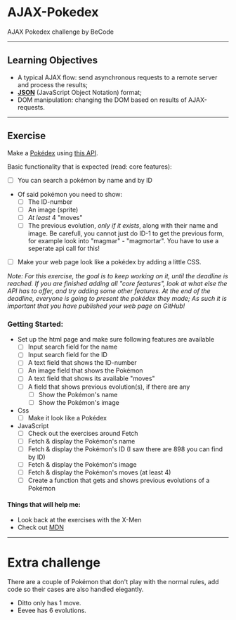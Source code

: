 # AJAX-Pokedex
AJAX Pokedex challenge by BeCode
***
## Learning Objectives

* A typical AJAX flow: send asynchronous requests to a remote server and process the results;
* **[JSON](https://www.w3schools.com/js/js_json_intro.asp)** (JavaScript Object Notation) format;
* DOM manipulation: changing the DOM based on results of AJAX-requests.
***
## Exercise

Make a [Pokédex](https://www.google.com/search?q=pokedex&source=lnms&tbm=isch&sa=X&ved=0ahUKEwiRtNT3-vDfAhWDy6QKHd1cBD4Q_AUIDigB&biw=1300&bih=968#imgrc=_) using [this API](https://pokeapi.co/).

Basic functionality that is expected (read: core features):
* [ ] You can search a pokémon by name and by ID
* Of said pokémon you need to show:
    * [ ] The ID-number
    * [ ] An image (sprite)
    * [ ] _At least_ 4 "moves"
    * [ ] The previous evolution, _only if it exists_, along with their name and image. Be carefull, you cannot just do ID-1 to get the previous form, for example look into "magmar" - "magmortar". You have to use a seperate api call for this!

* [ ] Make your web page look like a pokédex by adding a little CSS.

_Note: For this exercise, the goal is to keep working on it, until the deadline is reached. If you are finished adding all "core features", look at what else the API has to offer, and try adding some other features. At the end of the deadline, everyone is going to present the pokédex they made; As such it is important that you have published your web page on GitHub!_

### Getting Started:
* Set up the html page and make sure following features are available
  * [ ] Input search field for the name
  * [ ] Input search field for the ID
  * [ ] A text field that shows the ID-number
  * [ ] An image field that shows the Pokémon
  * [ ] A text field that shows its available "moves"
  * [ ] A field that shows previous evolution(s), if there are any
    * [ ] Show the Pokémon's name
    * [ ] Show the Pokémon's image

* Css
  * [ ] Make it look like a Pokédex

* JavaScript
  * [ ] Check out the exercises around Fetch
  * [ ] Fetch & display the Pokémon's name
  * [ ] Fetch & display the Pokémon's ID (I saw there are 898 you can find by ID)
  * [ ] Fetch & display the Pokémon's image
  * [ ] Fetch & display the Pokémon's moves (at least 4)
  * [ ] Create a function that gets and shows previous evolutions of a Pokémon

#### Things that will help me:
* Look back at the exercises with the X-Men
* Check out [MDN](https://developer.mozilla.org/en-US/)
***
# Extra challenge
There are a couple of Pokémon that don't play with the normal rules, add code so their cases are also handled elegantly.

- Ditto only has 1 move.
- Eevee has 6 evolutions.
